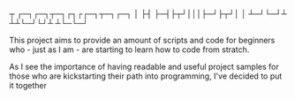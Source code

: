 ┬  ┌─┐┌─┐┬─┐┌┐┌┌─┐┬─┐┌─┐
│  ├┤ ├─┤├┬┘│││├─┘├┬┘│ │
┴─┘└─┘┴ ┴┴└─┘└┘┴  ┴└─└─┘


This project aims to provide an amount of scripts and code for beginners who - just as I am - are starting to learn how to code from stratch.

As I see the importance of having readable and useful project samples for those who are kickstarting their path into programming, I've decided to put it together